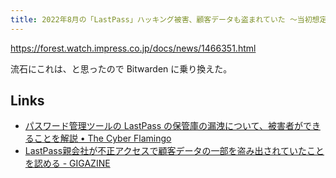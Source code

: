 ```yaml
---
title: 2022年8月の「LastPass」ハッキング被害、顧客データも盗まれていた ～当初想定より深刻 - 窓の杜
---
```


https://forest.watch.impress.co.jp/docs/news/1466351.html

流石にこれは、と思ったので Bitwarden に乗り換えた。

## Links

- [パスワード管理ツールの LastPass の保管庫の漏洩について、被害者ができることを解説 • The Cyber Flamingo](https://www.cyberflamingo.net/what-victims-can-do-about-lastpass-vaults-leak/)
- [LastPass親会社が不正アクセスで顧客データの一部を盗み出されていたことを認める - GIGAZINE](https://gigazine.net/news/20230125-lastpass-goto-security-incident/)
